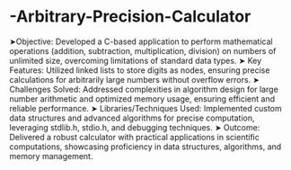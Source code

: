 # -Arbitrary-Precision-Calculator
➤Objective: Developed a C-based application to perform mathematical operations (addition, subtraction, multiplication, division) on numbers of unlimited size, overcoming limitations of standard data types.
➤ Key Features: Utilized linked lists to store digits as nodes, ensuring precise calculations for arbitrarily large numbers without overflow errors.
➤ Challenges Solved: Addressed complexities in algorithm design for large number arithmetic and optimized memory usage, ensuring efficient and reliable performance.
➤ Libraries/Techniques Used: Implemented custom data structures and advanced algorithms for precise computation, leveraging stdlib.h, stdio.h, and debugging techniques.
➤ Outcome: Delivered a robust calculator with practical applications in scientific computations, showcasing proficiency in data structures, algorithms, and memory management.
